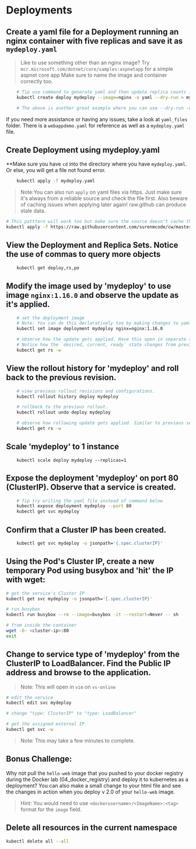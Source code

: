# Deployments

## Create a yaml file for a Deployment running an nginx container with five replicas and save it as `mydeploy.yaml`

> Like to use something other than an nginx image? Try `mcr.microsoft.com/dotnet/core/samples:aspnetapp` for a simple aspnet core app
> Make sure to name the image and container correctly too.

```bash
    # Tip use command to generate yaml and then update replica counts in the yaml
    kubectl create deploy mydeploy --image=nginx -o yaml --dry-run > mydeploy.yaml

    # The above is another great example where you can use --dry-run -o yaml to generate the required yaml.     
```

If you need more assistance or having any issues, take a look at `yaml_files` folder. There is a `webappdemo.yaml` for reference as well as a `mydeploy.yaml` file.

## Create Deployment using mydeploy.yaml

**Make sure you have `cd` into the directory where you have `mydeploy.yaml`. Or else, you will get a file not found error.

```bash
    kubectl apply -f mydeploy.yaml
```

> Note:You can also run `apply` on yaml files via https. Just make sure it's always from a reliable source and check the file first. Also beware of caching issues when applying later again! raw.github can produce stale data.    
    
```bash
# This patttern will work too but make sure the source doesn't cache the data when you make changes.
kubectl apply -f https://raw.githubusercontent.com/surenmcode/cw/master/labs/02_kubernetes/yaml_files/mydeploy.yaml
```

## View the Deployment and Replica Sets. Notice the use of commas to query more objects

```bash
    kubectl get deploy,rs,po
```

## Modify the image used by 'mydeploy' to use image ```nginx:1.16.0``` and observe the update as it's applied. 

```bash
    # set the deployment image
    # Note: You can do this declaratively too by making changes to yaml file and doing an `apply`.
    kubectl set image deployment mydeploy nginx=nginx:1.16.0

    # observe how the update gets applied. Have this open in separate terminal / pane if you want. 
    # Notice how the `desired, current, ready` state changes from previous `rs` to new `rs`
    kubectl get rs -w
```

## View the rollout history for 'mydeploy' and roll back to the previous revision.

```bash
    # view previous rollout revisions and configurations.
    kubectl rollout history deploy mydeploy

    # rollback to the previous rollout.
    kubectl rollout undo deploy mydeploy

    # observe how rollowing update gets applied. Similar to previous section. 
    kubectl get rs -w
```

## Scale 'mydeploy' to 1 instance 

```
    kubectl scale deploy mydeploy --replicas=1
```

## Expose the deployment 'mydeploy' on port 80 (ClusterIP). Observe that a service is created.

```bash
    # Tip try writing the yaml file instead of command below
    kubectl expose deployment mydeploy --port 80
    kubectl get svc mydeploy
```

## Confirm that a Cluster IP has been created.

```bash
    kubectl get svc mydeploy -o jsonpath='{.spec.clusterIP}'
```

## Using the Pod's Cluster IP, create a new temporary Pod using busybox and 'hit' the IP with wget:

```bash
# get the service's Cluster IP
kubectl get svc mydeploy -o jsonpath='{.spec.clusterIP}'

# run busybox
kubectl run busybox --rm --image=busybox -it --restart=Never -- sh

# from inside the container
wget -O- <cluster-ip>:80
exit
```

## Change to service type of 'mydeploy' from the ClusterIP to LoadBalancer. Find the Public IP address and browse to the application.

> Note: This will open in `vim` on `vs-online`

```bash
# edit the service
kubectl edit svc mydeploy

# change "type: ClusterIP" to "type: LoadBalancer"

# get the assigned external IP
kubectl get svc -w
```
> Note: This may take a few minutes to complete.

## Bonus Challenge:

Why not pull the `hello-web` image that you pushed to your docker registry during the Docker lab (04_docker_registry) and deploy it to kubernetes as a deployment? You can also make a small change to your html file and see the changes in action when you deploy v 2.0 of your `hello-web` image.

> Hint: You would need to use `<dockerusername>/<ImageName>:<tag>` format for the `image` field.


## Delete all resources in the current namespace 

```bash
kubectl delete all --all
```
